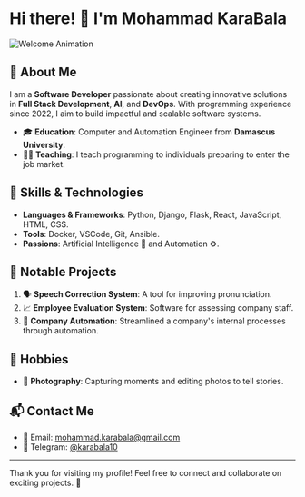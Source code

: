 # Hi there! 👋 I'm Mohammad KaraBala

![Welcome Animation](https://media.giphy.com/media/3o7abKhOpu0NwenH3O/giphy.gif)

## 🌟 About Me
I am a **Software Developer** passionate about creating innovative solutions in **Full Stack Development**, **AI**, and **DevOps**. With programming experience since 2022, I aim to build impactful and scalable software systems.

- 🎓 **Education**: Computer and Automation Engineer from **Damascus University**.
- 🧑‍🏫 **Teaching**: I teach programming to individuals preparing to enter the job market.

## 🔧 Skills & Technologies
- **Languages & Frameworks**: Python, Django, Flask, React, JavaScript, HTML, CSS.
- **Tools**: Docker, VSCode, Git, Ansible.
- **Passions**: Artificial Intelligence 🤖 and Automation ⚙️.

## 🌟 Notable Projects
1. 🗣️ **Speech Correction System**: A tool for improving pronunciation.
2. 📈 **Employee Evaluation System**: Software for assessing company staff.
3. 🤖 **Company Automation**: Streamlined a company's internal processes through automation.

## 🎨 Hobbies
- 📸 **Photography**: Capturing moments and editing photos to tell stories.

## 📬 Contact Me
- 📧 Email: [mohammad.karabala@gmail.com](mailto:mohammad.karabala@gmail.com)
- 💬 Telegram: [@karabala10](https://t.me/karabala10)

---

Thank you for visiting my profile! Feel free to connect and collaborate on exciting projects. 🚀
